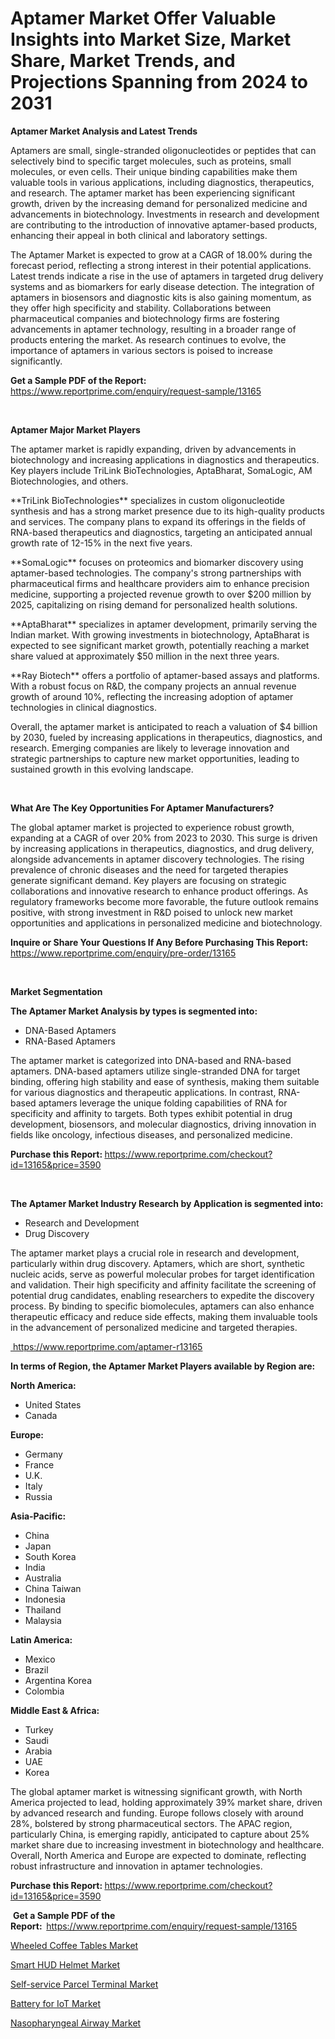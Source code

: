 <p><h1>Aptamer Market Offer Valuable Insights into Market Size, Market Share, Market Trends, and Projections Spanning from 2024 to 2031</h1></p><p><strong>Aptamer Market Analysis and Latest Trends</strong></p>
<p><p>Aptamers are small, single-stranded oligonucleotides or peptides that can selectively bind to specific target molecules, such as proteins, small molecules, or even cells. Their unique binding capabilities make them valuable tools in various applications, including diagnostics, therapeutics, and research. The aptamer market has been experiencing significant growth, driven by the increasing demand for personalized medicine and advancements in biotechnology. Investments in research and development are contributing to the introduction of innovative aptamer-based products, enhancing their appeal in both clinical and laboratory settings.</p><p>The Aptamer Market is expected to grow at a CAGR of 18.00% during the forecast period, reflecting a strong interest in their potential applications. Latest trends indicate a rise in the use of aptamers in targeted drug delivery systems and as biomarkers for early disease detection. The integration of aptamers in biosensors and diagnostic kits is also gaining momentum, as they offer high specificity and stability. Collaborations between pharmaceutical companies and biotechnology firms are fostering advancements in aptamer technology, resulting in a broader range of products entering the market. As research continues to evolve, the importance of aptamers in various sectors is poised to increase significantly.</p></p>
<p><strong>Get a Sample PDF of the Report:&nbsp;</strong> <a href="https://www.reportprime.com/enquiry/request-sample/13165">https://www.reportprime.com/enquiry/request-sample/13165</a></p>
<p>&nbsp;</p>
<p><strong>Aptamer Major Market Players</strong></p>
<p><p>The aptamer market is rapidly expanding, driven by advancements in biotechnology and increasing applications in diagnostics and therapeutics. Key players include TriLink BioTechnologies, AptaBharat, SomaLogic, AM Biotechnologies, and others. </p><p>**TriLink BioTechnologies** specializes in custom oligonucleotide synthesis and has a strong market presence due to its high-quality products and services. The company plans to expand its offerings in the fields of RNA-based therapeutics and diagnostics, targeting an anticipated annual growth rate of 12-15% in the next five years.</p><p>**SomaLogic** focuses on proteomics and biomarker discovery using aptamer-based technologies. The company's strong partnerships with pharmaceutical firms and healthcare providers aim to enhance precision medicine, supporting a projected revenue growth to over $200 million by 2025, capitalizing on rising demand for personalized health solutions.</p><p>**AptaBharat** specializes in aptamer development, primarily serving the Indian market. With growing investments in biotechnology, AptaBharat is expected to see significant market growth, potentially reaching a market share valued at approximately $50 million in the next three years.</p><p>**Ray Biotech** offers a portfolio of aptamer-based assays and platforms. With a robust focus on R&D, the company projects an annual revenue growth of around 10%, reflecting the increasing adoption of aptamer technologies in clinical diagnostics.</p><p>Overall, the aptamer market is anticipated to reach a valuation of $4 billion by 2030, fueled by increasing applications in therapeutics, diagnostics, and research. Emerging companies are likely to leverage innovation and strategic partnerships to capture new market opportunities, leading to sustained growth in this evolving landscape.</p></p>
<p>&nbsp;</p>
<p><strong>What Are The Key Opportunities For Aptamer Manufacturers?</strong></p>
<p><p>The global aptamer market is projected to experience robust growth, expanding at a CAGR of over 20% from 2023 to 2030. This surge is driven by increasing applications in therapeutics, diagnostics, and drug delivery, alongside advancements in aptamer discovery technologies. The rising prevalence of chronic diseases and the need for targeted therapies generate significant demand. Key players are focusing on strategic collaborations and innovative research to enhance product offerings. As regulatory frameworks become more favorable, the future outlook remains positive, with strong investment in R&D poised to unlock new market opportunities and applications in personalized medicine and biotechnology.</p></p>
<p><strong>Inquire or Share Your Questions If Any Before Purchasing This Report:</strong> <a href="https://www.reportprime.com/enquiry/pre-order/13165">https://www.reportprime.com/enquiry/pre-order/13165</a></p>
<p>&nbsp;</p>
<p><strong>Market Segmentation</strong></p>
<p><strong>The Aptamer Market Analysis by types is segmented into:</strong></p>
<p><ul><li>DNA-Based Aptamers</li><li>RNA-Based Aptamers</li></ul></p>
<p><p>The aptamer market is categorized into DNA-based and RNA-based aptamers. DNA-based aptamers utilize single-stranded DNA for target binding, offering high stability and ease of synthesis, making them suitable for various diagnostics and therapeutic applications. In contrast, RNA-based aptamers leverage the unique folding capabilities of RNA for specificity and affinity to targets. Both types exhibit potential in drug development, biosensors, and molecular diagnostics, driving innovation in fields like oncology, infectious diseases, and personalized medicine.</p></p>
<p><strong>Purchase this Report:&nbsp;</strong><a href="https://www.reportprime.com/checkout?id=13165&price=3590">https://www.reportprime.com/checkout?id=13165&price=3590</a></p>
<p>&nbsp;</p>
<p><strong>The Aptamer Market Industry Research by Application is segmented into:</strong></p>
<p><ul><li>Research and Development</li><li>Drug Discovery</li></ul></p>
<p><p>The aptamer market plays a crucial role in research and development, particularly within drug discovery. Aptamers, which are short, synthetic nucleic acids, serve as powerful molecular probes for target identification and validation. Their high specificity and affinity facilitate the screening of potential drug candidates, enabling researchers to expedite the discovery process. By binding to specific biomolecules, aptamers can also enhance therapeutic efficacy and reduce side effects, making them invaluable tools in the advancement of personalized medicine and targeted therapies.</p></p>
<p><a href="https://www.reportprime.com/aptamer-r13165">&nbsp;https://www.reportprime.com/aptamer-r13165</a></p>
<p><strong>In terms of Region, the Aptamer Market Players available by Region are:</strong></p>
<p>
    <p> <strong> North America: </strong>
        <ul>
            <li>United States</li>
            <li>Canada</li>
        </ul>
        </p> 
    <p> <strong> Europe: </strong>
        <ul>
            <li>Germany</li>
            <li>France</li>
            <li>U.K.</li>
            <li>Italy</li>
            <li>Russia</li>
        </ul>
        </p> 
    <p> <strong> Asia-Pacific: </strong>
        <ul>
            <li>China</li>
            <li>Japan</li>
            <li>South Korea</li>
            <li>India</li>
            <li>Australia</li>
            <li>China Taiwan</li>
            <li>Indonesia</li>
            <li>Thailand</li>
            <li>Malaysia</li>
        </ul>
        </p> 
    <p> <strong> Latin America: </strong>
        <ul>
            <li>Mexico</li>
            <li>Brazil</li>
            <li>Argentina Korea</li>
            <li>Colombia</li>
        </ul>
        </p> 
    <p> <strong> Middle East & Africa: </strong>
        <ul>
            <li>Turkey</li>
            <li>Saudi</li>
            <li>Arabia</li>
            <li>UAE</li>
            <li>Korea</li>
        </ul>
    </p>
    </p>
<p><p>The global aptamer market is witnessing significant growth, with North America projected to lead, holding approximately 39% market share, driven by advanced research and funding. Europe follows closely with around 28%, bolstered by strong pharmaceutical sectors. The APAC region, particularly China, is emerging rapidly, anticipated to capture about 25% market share due to increasing investment in biotechnology and healthcare. Overall, North America and Europe are expected to dominate, reflecting robust infrastructure and innovation in aptamer technologies.</p></p>
<p><strong>Purchase this Report: </strong><a href="https://www.reportprime.com/checkout?id=13165&price=3590">https://www.reportprime.com/checkout?id=13165&price=3590</a></p>
<p>&nbsp;<strong>Get a Sample PDF of the Report:&nbsp;&nbsp;</strong><a href="https://www.reportprime.com/enquiry/request-sample/13165">https://www.reportprime.com/enquiry/request-sample/13165</a></p>
<p><strong></strong></p>
<p><p><a href="https://issuu.com/reportprime-2/docs/wheeled-coffee-tables-market-size-2_040fe136e29dcc">Wheeled Coffee Tables Market</a></p><p><a href="https://www.linkedin.com/pulse/global-smart-hud-helmet-market-status-2024-2031-forecast-ibytc?trackingId=27pkhHe7SXK4oBg11HWA1w%3D%3D">Smart HUD Helmet Market</a></p><p><a href="https://medium.com/@henrysullivan626/what-innovations-and-market-trends-are-shaping-the-self-service-parcel-terminal-market-1fff74535c31">Self-service Parcel Terminal Market</a></p><p><a href="https://www.linkedin.com/pulse/how-battery-iot-market-evolved-key-trends-regional-dynamics-5c1df?trackingId=PKrdjzLZT7C2kU0e731q4w%3D%3D">Battery for IoT Market</a></p><p><a href="https://github.com/HaroldWalker405/Market-Research-Report-List-1/blob/main/nasopharyngeal-airway-market.md">Nasopharyngeal Airway Market</a></p></p>